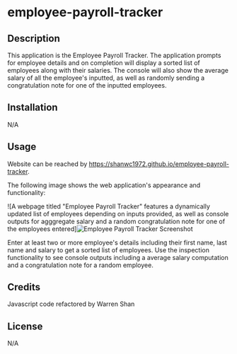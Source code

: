 # employee-payroll-tracker

## Description

This application is the Employee Payroll Tracker. The application prompts for employee details and on completion will display a sorted list of employees along with their salaries. The console will also show the average salary of all the employee's inputted, as well as randomly sending a congratulation note for one of the inputted employees. 


## Installation

N/A

## Usage

Website can be reached by https://shanwc1972.github.io/employee-payroll-tracker.


The following image shows the web application's appearance and functionality:


![A webpage titled "Employee Payroll Tracker" features a dynamically updated list of employees depending on inputs provided, as well as console outputs for agggregate salary and a random congratulation note for one of the employees entered]![Employee Payroll Tracker Screenshot](https://github.com/shanwc1972/employee-payroll-tracker/assets/166612646/790b2b18-e4b9-49d4-ba19-2e2302b32e74)


Enter at least two or more employee's details including their first name, last name and salary to get a sorted list of employees. Use the inspection functionality to see console outputs including a average salary computation and a congratulation note for a random employee. 

## Credits

Javascript code refactored by Warren Shan

## License

N/A
